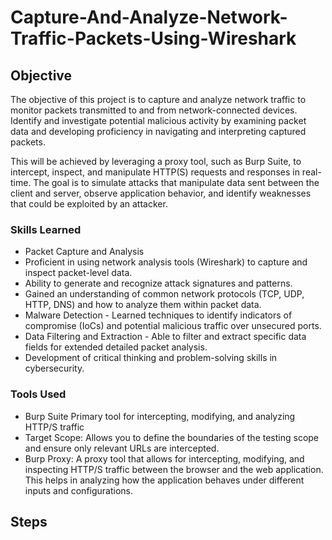 # Capture-And-Analyze-Network-Traffic-Packets-Using-Wireshark

## Objective
The objective of this project is to capture and analyze network traffic to monitor packets transmitted to and from network-connected devices. Identify and investigate potential malicious activity by examining packet data and developing proficiency in navigating and interpreting captured packets.

This will be achieved by leveraging a proxy tool, such as Burp Suite, to intercept, inspect, and manipulate HTTP(S) requests and responses in real-time. The goal is to simulate attacks that manipulate data sent between the client and server, observe application behavior, and identify weaknesses that could be exploited by an attacker.

### Skills Learned
- Packet Capture and Analysis 
- Proficient in using network analysis tools (Wireshark) to capture and inspect packet-level data.
- Ability to generate and recognize attack signatures and patterns.
- Gained an understanding of common network protocols (TCP, UDP, HTTP, DNS) and how to analyze them within packet data.
- Malware Detection - Learned techniques to identify indicators of compromise (IoCs) and potential malicious traffic over unsecured ports.
- Data Filtering and Extraction - Able to filter and extract specific data fields for extended detailed packet analysis.
- Development of critical thinking and problem-solving skills in cybersecurity.

### Tools Used
- Burp Suite	Primary tool for intercepting, modifying, and analyzing HTTP/S traffic
- Target Scope: Allows you to define the boundaries of the testing scope and ensure only relevant URLs are intercepted.
- Burp Proxy: A proxy tool that allows for intercepting, modifying, and inspecting HTTP/S traffic between the browser and the web application. This helps in analyzing how the application behaves under different inputs and configurations.

## Steps
